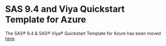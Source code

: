 # SAS 9.4 and Viya Quickstart Template for Azure

The SAS® 9.4 & SAS® Viya® Quickstart Template for Azure has been moved [here](/application-workloads/sas/sas9.4-viya/sas9.4-viya).
